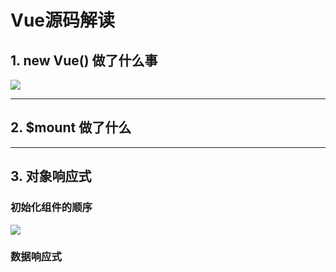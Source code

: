 # Vue源码解读

## 1. new Vue() 做了什么事

![](F:\个人项目\typora\Img\Vue\Vue源码\newVue过程.png)

---

## 2. $mount 做了什么



---

## 3. 对象响应式

### 初始化组件的顺序

![](F:\个人项目\typora\Img\Vue\Vue源码\初始化组件的顺序.png)

### 数据响应式



